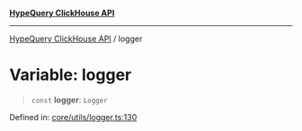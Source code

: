 [**HypeQuery ClickHouse API**](../README.md)

***

[HypeQuery ClickHouse API](../globals.md) / logger

# Variable: logger

> `const` **logger**: `Logger`

Defined in: [core/utils/logger.ts:130](https://github.com/hypequery/hypequery/blob/64a7970b0d65bd3e69a2e7876f19dbfe29817833/packages/clickhouse/src/core/utils/logger.ts#L130)
